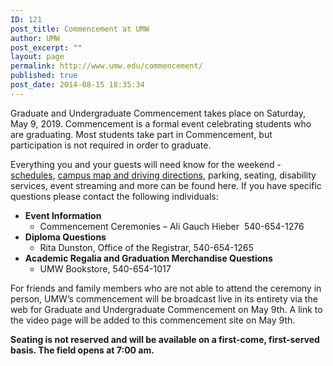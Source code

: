 ```yaml
---
ID: 121
post_title: Commencement at UMW
author: UMW
post_excerpt: ""
layout: page
permalink: http://www.umw.edu/commencement/
published: true
post_date: 2014-08-15 18:35:34
---
```

Graduate and Undergraduate Commencement takes place on Saturday, May 9, 2019. Commencement is a formal event celebrating students who are graduating. Most students take part in Commencement, but participation is not required in order to graduate.

Everything you and your guests will need know for the weekend - <a title="Commencement Schedules" href="/commencement/schedule/">schedules</a>, <a title="campus maps and driving directions" href="/visitors/">campus map and driving directions</a>, parking, seating, disability services, event streaming and more can be found here. If you have specific questions please contact the following individuals:
<ul>
 	<li><strong>Event Information</strong>
<ul>
 	<li>Commencement Ceremonies – Ali Gauch Hieber  540-654-1276</li>
</ul>
</li>
 	<li><strong>Diploma Questions</strong>
<ul>
 	<li>Rita Dunston, Office of the Registrar, 540-654-1265</li>
</ul>
</li>
 	<li><strong>Academic Regalia and Graduation Merchandise Questions</strong>
<ul>
 	<li>UMW Bookstore, 540-654-1017</li>
</ul>
</li>
</ul>
For friends and family members who are not able to attend the ceremony in person, UMW’s commencement will be broadcast live in its entirety via the web for Graduate and Undergraduate Commencement on May 9th. A link to the video page will be added to this commencement site on May 9th.

<strong>Seating is not reserved and will be available on a first-come, first-served basis. The field opens at 7:00 am.</strong>